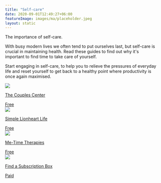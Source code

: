 ```yaml
---
title: "Self-care"
date: 2020-09-01T12:49:27+06:00
featureImage: images/ma/placeholder.jpeg
layout: static
---
```


The importance of self-care.

With busy modern lives we often tend to put ourselves last, but self-care is crucial in maintaining health. Read these guides to find out why it's important to find time to take care of yourself.

Start engaging in self-care, to help you to relieve the pressures of everyday life and reset yourself to get back to a healthy point where productivity is once again maximised.

<a class="ma-link" href="https://www.thecouplescenter.org/why-self-care-is-so-important-for-longevity-and-wellness/"><div class="ma-card ma-card-Health"><div class="ma-icon"><img src ="/images/Icon-check - health - opacity.svg"/></div><div class="ma-name"><p>The Couples Center</p></div><div class="ma-paid-text"><span>Free</span></div></div></a><a class="ma-link" href="https://simplelionheartlife.com/how-to-slow-down/"><div class="ma-card ma-card-Health"><div class="ma-icon"><img src ="/images/Icon-check - health - opacity.svg"/></div><div class="ma-name"><p>Simple Lionheart Life</p></div><div class="ma-paid-text"><span>Free</span></div></div></a><a class="ma-link" href="https://www.me-time-therapy.co.uk/me-time-activities-to-try/"><div class="ma-card ma-card-Health"><div class="ma-icon"><img src ="/images/Icon-check - health - opacity.svg"/></div><div class="ma-name"><p>Me-Time Therapies</p></div><div class="ma-paid-text"><span>Free</span></div></div></a><a class="ma-link" href="https://www.findasubscriptionbox.co.uk/"><div class="ma-card ma-card-Health"><div class="ma-icon"><img src ="/images/Icon-pound - health - opacity.svg"/></div><div class="ma-name"><p>Find a Subscription Box</p></div><div class="ma-paid-text"><span>Paid</span></div></div></a>  

<br/><br/>






